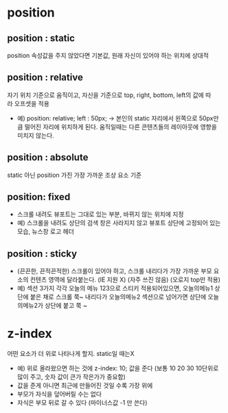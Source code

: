# position

## position : static
position 속성값을 주지 않았다면 기본값, 원래 자신이 있어야 하는 위치에 상대적

## position : relative
자기 위치 기준으로 움직이고, 자신을 기준으로 top, right, bottom, left의 값에 따라 오프셋을 적용
* 예) position: relative; left : 50px; -> 본인의 static 자리에서 왼쪽으로 50px만큼 떨어진 자리에 위치하게 된다. 움직일때는 다른 콘텐츠들의 레이아웃에 영향을 미치지 않는다.

## position : absolute
static 아닌 position 가진 가장 가까운 조상 요소 기준

## position: fixed
* 스크롤 내려도 뷰포트는 그대로 있는 부분, 바뀌지 않는 위치에 지정
* 예) 스크롤을 내려도 상단의 검색 창은 사라지지 않고 뷰포트 상단에 고정되어 있는 모습, 뉴스창 로고 헤더

## position : sticky
* (끈끈한, 끈적끈적한) 스크롤이 있어야 하고, 스크롤 내리다가 가장 가까운 부모 요소의 컨텐츠 영역에 달라붙는다. (IE 지원 X) (자주 쓰진 않음) (오로지 top만 적용)
* 예) 섹션 3가지 각각 오늘의 메뉴 123으로 스티키 적용되어있으면, 오늘의메뉴1 상단에 붙은 채로 스크롤 쭉~ 내리다가 오늘의메뉴2 섹션으로 넘어가면 상단에 오늘의메뉴2가 상단에 붙고 쭉 ~

# z-index
어떤 요소가 더 위로 나타나게 할지. static일 때는X 
* 예) 위로 올라왔으면 하는 것에 z-index: 10; 값을 준다 (보통 10 20 30 10단위로 많이 주고, 숫자 값이 큰가 작은가가 중요함)
* 값을 준게 아니면 최근에 만들어진 것일 수록 가장 위에
* 부모가 자식을 덮어버릴 수는 없다
* 자식은 부모 뒤로 갈 수 있다 (마이너스값 -1 만 쓴다)
